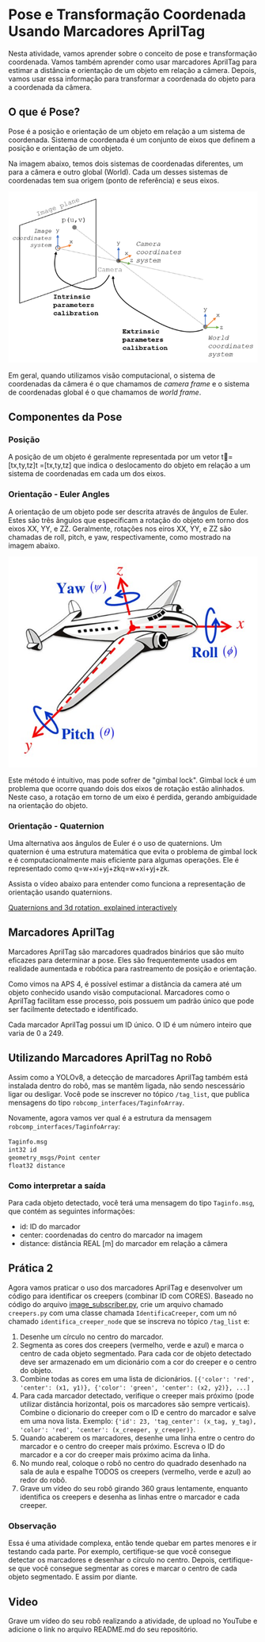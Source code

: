 # Pose e Transformação Coordenada Usando Marcadores AprilTag

Nesta atividade, vamos aprender sobre o conceito de pose e transformação coordenada. Vamos também aprender como usar marcadores AprilTag para estimar a distância e orientação de um objeto em relação a câmera. Depois, vamos usar essa informação para transformar a coordenada do objeto para a coordenada da câmera.

## O que é Pose?
Pose é a posição e orientação de um objeto em relação a um sistema de coordenada. Sistema de coordenada é um conjunto de eixos que definem a posição e orientação de um objeto.

Na imagem abaixo, temos dois sistemas de coordenadas diferentes, um para a câmera e outro global (World). Cada um desses sistemas de coordenadas tem sua origem (ponto de referência) e seus eixos.  

![Pose](img/pose.png)

Em geral, quando utilizamos visão computacional, o sistema de coordenadas da câmera é o que chamamos de *camera frame* e o sistema de coordenadas global é o que chamamos de *world frame*.

## Componentes da Pose
### Posição
A posição de um objeto é geralmente representada por um vetor t⃗=[tx,ty,tz]t
=[tx​,ty​,tz​] que indica o deslocamento do objeto em relação a um sistema de coordenadas em cada um dos eixos.

### Orientação - Euler Angles
A orientação de um objeto pode ser descrita através de ângulos de Euler. Estes são três ângulos que especificam a rotação do objeto em torno dos eixos XX, YY, e ZZ. Geralmente, rotações nos eiros XX, YY, e ZZ são chamadas de roll, pitch, e yaw, respectivamente, como mostrado na imagem abaixo.

![Euler Angles](img/euler.jpg)

Este método é intuitivo, mas pode sofrer de "gimbal lock". Gimbal lock é um problema que ocorre quando dois dos eixos de rotação estão alinhados. Neste caso, a rotação em torno de um eixo é perdida, gerando ambiguidade na orientação do objeto.

### Orientação - Quaternion

Uma alternativa aos ângulos de Euler é o uso de quaternions. Um quaternion é uma estrutura matemática que evita o problema de gimbal lock e é computacionalmente mais eficiente para algumas operações. Ele é representado como q=w+xi+yj+zkq=w+xi+yj+zk.

Assista o vídeo abaixo para entender como funciona a representação de orientação usando quaternions.

[Quaternions and 3d rotation, explained interactively](https://www.youtube.com/watch?v=zjMuIxRvygQ&t=233s)

## Marcadores AprilTag
Marcadores AprilTag são marcadores quadrados binários que são muito eficazes para determinar a pose. Eles são frequentemente usados em realidade aumentada e robótica para rastreamento de posição e orientação.

Como vimos na APS 4, é possível estimar a distância da camera até um objeto conhecido usando visão computacional. Marcadores como o AprilTag facilitam esse processo, pois possuem um padrão único que pode ser facilmente detectado e identificado.

Cada marcador AprilTag possui um ID único. O ID é um número inteiro que varia de 0 a 249.

## Utilizando Marcadores AprilTag no Robô

Assim como a YOLOv8, a detecção de marcadores AprilTag também está instalada dentro do robô, mas se mantêm ligada, não sendo nescessário ligar ou desligar. Você pode se inscrever no tópico `/tag_list`, que publica mensagens do tipo `robcomp_interfaces/TaginfoArray`.

Novamente, agora vamos ver qual é a estrutura da mensagem `robcomp_interfaces/TaginfoArray`:

```
Taginfo.msg 
int32 id
geometry_msgs/Point center
float32 distance
```

### Como interpretar a saída

Para cada objeto detectado, você terá uma mensagem do tipo `Taginfo.msg`, que contém as seguintes informações:

* id: ID do marcador
* center: coordenadas do centro do marcador na imagem
* distance: distância REAL [m] do marcador em relação a câmera

## Prática 2
Agora vamos praticar o uso dos marcadores AprilTag e desenvolver um código para identificar os creepers (combinar ID com CORES).
Baseado no código do arquivo [image_subscriber.py](/docs/modulos/06-visao-p3/util/image_subscriber.py), crie um arquivo chamado `creepers.py` com uma classe chamada `IdentificaCreeper`, com um nó chamado `identifica_creeper_node` que se inscreva no tópico `/tag_list` e:

1. Desenhe um círculo no centro do marcador.
2. Segmenta as cores dos creepers (vermelho, verde e azul) e marca o centro de cada objeto segmentado. Para cada cor de objeto detectado deve ser armazenado em um dicionário com a cor do creeper e o centro do objeto.
3. Combine todas as cores em uma lista de dicionários. `[{'color': 'red', 'center': (x1, y1)}, {'color': 'green', 'center': (x2, y2)}, ...]`
4. Para cada marcador detectado, verifique o creeper mais próximo (pode utilizar distância horizontal, pois os marcadores são sempre verticais). Combine o dicionario do creeper com o ID e centro do marcador e salve em uma nova lista. Exemplo: `{'id': 23, 'tag_center': (x_tag, y_tag), 'color': 'red', 'center': (x_creeper, y_creeper)}`.
5. Quando acaberem os marcadores, desenhe uma linha entre o centro do marcador e o centro do creeper mais próximo. Escreva o ID do marcador e a cor do creeper mais próximo acima da linha.
6. No mundo real, coloque o robô no centro do quadrado desenhado na sala de aula e espalhe TODOS os creepers (vermelho, verde e azul) ao redor do robô.
7. Grave um vídeo do seu robô girando 360 graus lentamente, enquanto identifica os creepers e desenha as linhas entre o marcador e cada creeper.

### Observação
Essa é uma atividade complexa, então tende quebar em partes menores e ir testando cada parte. Por exemplo, certifique-se que você consegue detectar os marcadores e desenhar o círculo no centro. Depois, certifique-se que você consegue segmentar as cores e marcar o centro de cada objeto segmentado. E assim por diante.

## Video
Grave um vídeo do seu robô realizando a atividade, de upload no YouTube e adicione o link no arquivo README.md do seu repositório.